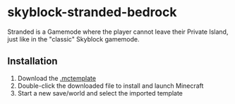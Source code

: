 # skyblock-stranded-bedrock
Stranded is a Gamemode where the player cannot leave their Private Island, just like in the "classic" Skyblock gamemode.

## Installation
1. Download the [.mctemplate](https://github.com/kirbycope/skyblock-stranded-bedrock/raw/main/SkyBlock-Stranded.mctemplate)
1. Double-click the downloaded file to install and launch Minecraft
1. Start a new save/world and select the imported template
